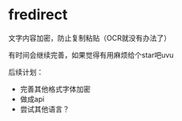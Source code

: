 # fredirect
文字内容加密，防止复制粘贴（OCR就没有办法了）

有时间会继续完善，如果觉得有用麻烦给个star吧uvu

后续计划：
 + 完善其他格式字体加密
 + 做成api
 + 尝试其他语言？

